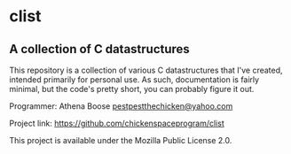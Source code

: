 # clist

## A collection of C datastructures

This repository is a collection of various C datastructures that I've created, intended primarily for personal use. As such, documentation is fairly minimal, but the code's pretty short, you can probably figure it out.

Programmer: Athena Boose <pestpestthechicken@yahoo.com>

Project link: https://github.com/chickenspaceprogram/clist

This project is available under the Mozilla Public License 2.0.

